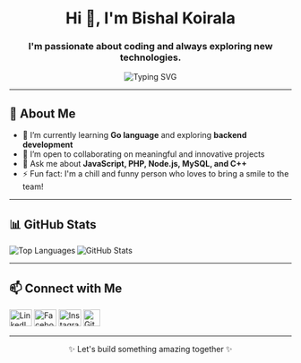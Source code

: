 <h1 align="center">Hi 👋, I'm Bishal Koirala</h1>
<h3 align="center">I'm passionate about coding and always exploring new technologies.</h3>

<p align="center">
  <img src="https://readme-typing-svg.herokuapp.com?font=Fira+Code&size=22&pause=1000&color=00F700&center=true&vCenter=true&width=435&lines=Backend+Developer;Open+Source+Contributor;Lifelong+Learner" alt="Typing SVG" />
</p>

---

## 🚀 About Me

- 🔭 I’m currently learning **Go language** and exploring **backend development**
- 👯 I’m open to collaborating on meaningful and innovative projects
- 💬 Ask me about **JavaScript, PHP, Node.js, MySQL, and C++**
- ⚡ Fun fact: I'm a chill and funny person who loves to bring a smile to the team!

---

## 📊 GitHub Stats

<p>
  <img align="left" src="https://github-readme-stats.vercel.app/api/top-langs?username=bishalkl&show_icons=true&locale=en&layout=compact" alt="Top Languages" />
</p>

<p>
  <img align="center" src="https://github-readme-stats.vercel.app/api?username=bishalkl&show_icons=true&locale=en" alt="GitHub Stats" />
</p>

---

## 📫 Connect with Me

<p align="left">
  <a href="https://linkedin.com/in/bishal koirala" target="blank"><img src="https://raw.githubusercontent.com/rahuldkjain/github-profile-readme-generator/master/src/images/icons/Social/linked-in-alt.svg" alt="LinkedIn" height="30" width="40" /></a>
  <a href="https://fb.com/bishal koirala" target="blank"><img src="https://raw.githubusercontent.com/rahuldkjain/github-profile-readme-generator/master/src/images/icons/Social/facebook.svg" alt="Facebook" height="30" width="40" /></a>
  <a href="https://instagram.com/bishalkoirala__" target="blank"><img src="https://raw.githubusercontent.com/rahuldkjain/github-profile-readme-generator/master/src/images/icons/Social/instagram.svg" alt="Instagram" height="30" width="40" /></a>
  <a href="https://github.com/bishalcode869" target="blank"><img src="https://cdn-icons-png.flaticon.com/512/25/25231.png" alt="GitHub" height="30" width="30" /></a>
</p>

---

<p align="center">✨ Let's build something amazing together ✨</p>
